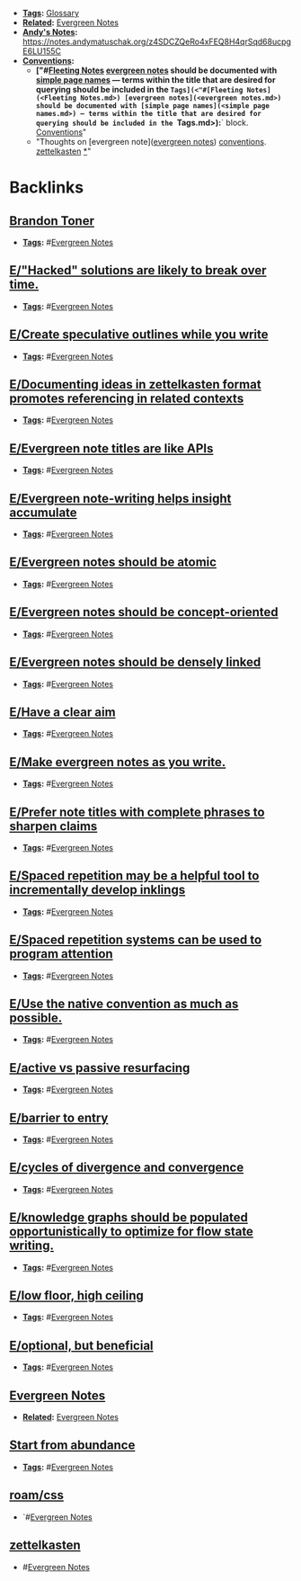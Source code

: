 - **[Tags](<Tags.md>):** [Glossary](<Glossary.md>)
- **[Related](<Related.md>):** [Evergreen Notes](<Evergreen Notes.md>)
- **[Andy's Notes](<Andy's Notes.md>):** https://notes.andymatuschak.org/z4SDCZQeRo4xFEQ8H4qrSqd68ucpgE6LU155C
- **[Conventions](<Conventions.md>):**
    - **["#[Fleeting Notes](<Fleeting Notes.md>) [evergreen notes](<evergreen notes.md>) should be documented with [simple page names](<simple page names.md>) — terms within the title that are desired for querying should be included in the `Tags](<"#[Fleeting Notes](<Fleeting Notes.md>) [evergreen notes](<evergreen notes.md>) should be documented with [simple page names](<simple page names.md>) — terms within the title that are desired for querying should be included in the `Tags.md>):**` block. [Conventions](<Conventions.md>)"
    - "Thoughts on [evergreen note]([evergreen notes](<evergreen notes.md>)) [conventions]([Conventions](<Conventions.md>)). [zettelkasten](<zettelkasten.md>) [*]([Bookmarks](<Bookmarks.md>))"

# Backlinks
## [Brandon Toner](<Brandon Toner.md>)
- **[Tags](<Tags.md>):** #[Evergreen Notes](<Evergreen Notes.md>)

## [E/"Hacked" solutions are likely to break over time.](<E/"Hacked" solutions are likely to break over time..md>)
- **[Tags](<Tags.md>):** #[Evergreen Notes](<Evergreen Notes.md>)

## [E/Create speculative outlines while you write](<E/Create speculative outlines while you write.md>)
- **[Tags](<Tags.md>):** #[Evergreen Notes](<Evergreen Notes.md>)

## [E/Documenting ideas in zettelkasten format promotes referencing in related contexts](<E/Documenting ideas in zettelkasten format promotes referencing in related contexts.md>)
- **[Tags](<Tags.md>):** #[Evergreen Notes](<Evergreen Notes.md>)

## [E/Evergreen note titles are like APIs](<E/Evergreen note titles are like APIs.md>)
- **[Tags](<Tags.md>):** #[Evergreen Notes](<Evergreen Notes.md>)

## [E/Evergreen note-writing helps insight accumulate](<E/Evergreen note-writing helps insight accumulate.md>)
- **[Tags](<Tags.md>):** #[Evergreen Notes](<Evergreen Notes.md>)

## [E/Evergreen notes should be atomic](<E/Evergreen notes should be atomic.md>)
- **[Tags](<Tags.md>):** #[Evergreen Notes](<Evergreen Notes.md>)

## [E/Evergreen notes should be concept-oriented](<E/Evergreen notes should be concept-oriented.md>)
- **[Tags](<Tags.md>):** #[Evergreen Notes](<Evergreen Notes.md>)

## [E/Evergreen notes should be densely linked](<E/Evergreen notes should be densely linked.md>)
- **[Tags](<Tags.md>):** #[Evergreen Notes](<Evergreen Notes.md>)

## [E/Have a clear aim](<E/Have a clear aim.md>)
- **[Tags](<Tags.md>):** #[Evergreen Notes](<Evergreen Notes.md>)

## [E/Make evergreen notes as you write.](<E/Make evergreen notes as you write..md>)
- **[Tags](<Tags.md>):** #[Evergreen Notes](<Evergreen Notes.md>)

## [E/Prefer note titles with complete phrases to sharpen claims](<E/Prefer note titles with complete phrases to sharpen claims.md>)
- **[Tags](<Tags.md>):** #[Evergreen Notes](<Evergreen Notes.md>)

## [E/Spaced repetition may be a helpful tool to incrementally develop inklings](<E/Spaced repetition may be a helpful tool to incrementally develop inklings.md>)
- **[Tags](<Tags.md>):** #[Evergreen Notes](<Evergreen Notes.md>)

## [E/Spaced repetition systems can be used to program attention](<E/Spaced repetition systems can be used to program attention.md>)
- **[Tags](<Tags.md>):** #[Evergreen Notes](<Evergreen Notes.md>)

## [E/Use the native convention as much as possible.](<E/Use the native convention as much as possible..md>)
- **[Tags](<Tags.md>):** #[Evergreen Notes](<Evergreen Notes.md>)

## [E/active vs passive resurfacing](<E/active vs passive resurfacing.md>)
- **[Tags](<Tags.md>):** #[Evergreen Notes](<Evergreen Notes.md>)

## [E/barrier to entry](<E/barrier to entry.md>)
- **[Tags](<Tags.md>):** #[Evergreen Notes](<Evergreen Notes.md>)

## [E/cycles of divergence and convergence](<E/cycles of divergence and convergence.md>)
- **[Tags](<Tags.md>):** #[Evergreen Notes](<Evergreen Notes.md>)

## [E/knowledge graphs should be populated opportunistically to optimize for flow state writing.](<E/knowledge graphs should be populated opportunistically to optimize for flow state writing..md>)
- **[Tags](<Tags.md>):** #[Evergreen Notes](<Evergreen Notes.md>)

## [E/low floor, high ceiling](<E/low floor, high ceiling.md>)
- **[Tags](<Tags.md>):** #[Evergreen Notes](<Evergreen Notes.md>)

## [E/optional, but beneficial](<E/optional, but beneficial.md>)
- **[Tags](<Tags.md>):** #[Evergreen Notes](<Evergreen Notes.md>)

## [Evergreen Notes](<Evergreen Notes.md>)
- **[Related](<Related.md>):** [Evergreen Notes](<Evergreen Notes.md>)

## [Start from abundance](<Start from abundance.md>)
- **[Tags](<Tags.md>):** #[Evergreen Notes](<Evergreen Notes.md>)

## [roam/css](<roam/css.md>)
- `#[Evergreen Notes](<Evergreen Notes.md>)

## [zettelkasten](<zettelkasten.md>)
- #[Evergreen Notes](<Evergreen Notes.md>)

